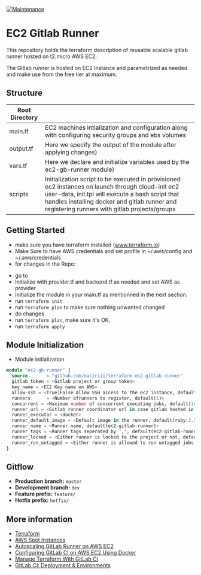 [![Maintenance](https://img.shields.io/badge/Maintained%3F-yes-green.svg)](https://GitHub.com/Naereen/StrapDown.js/graphs/commit-activity)


# EC2 Gitlab Runner

This repository holds the terraform description of reusable scalable gitlab runner hosted on t2.micro AWS EC2.

The Gitlab runner is hosted on EC2 Instance  and parametrized as needed and make use from the free tier at maximum.


##  Structure

| **Root Directory** ||
|------ |--- |
|main.tf |EC2 machines intialization and configuration along with configuring security groups and ebs volumes |
|output.tf |Here we specify the output of the module after applying changes) | 
|vars.tf |Here we declare and initialize variables used by the ec2-gb-runner module) |
|scripts | Initialization script to be executed in provisioned ec2 instances on launch through cloud-init ec2 user-data, init.tpl will execute a bash script that handles installing docker and gitlab runner and registering runners with gitlab projects/groups|



## Getting Started

-  make sure you have terraform installed (www.terraform.io)
-  Make Sure to have AWS credentials and set profile in ~/.aws/config and ~/.aws/credentials
-  for changes in the Repo:
  * go to <root>
  * Initialize with provider.tf and backend.tf as needed and set AWS as provider
  * Initialize the module in your main.tf as mentionned in the next section.
  * run `terraform init`
  * run `terraform plan` to make sure nothing unwanted changed
  * do changes
  * run `terraform plan`, make sure it's OK, 
  * run `terraform apply`
## Module Initialization
- Module initialization
```terraform
module "ec2-gb-runner" {
  source       = "github.com/naciriii/terraform-ec2-gitlab-runner"
  gitlab_token = <Gitlab project or group token>
  key_name = <EC2 Key name on AWS>
  allow-ssh = <True|False Allow SSH access to the ec2 instance, default(true)>
  runners      = <Number ofrunners to register, default(1)>
  concurrent = <Maximum number of concurrent executing jobs, default(10)>
  runner_url = <Gitlab runner coordinator url in case gitlab hosted in yoru server, default(https://gitlab.com)>
  runner_executor = <docker>
  runner_default_image = <Default image in the runner, default(ruby:2.5)>
  runner_name = <Runner name, default(ec2-gitlab-runner)>
  runner_tags = <Runner tags seperated by ',', default(ec2-gitlab-runner)>
  runner_locked = <Either runner is locked to the project or not, default(false)>
  runner_run_untagged = <Either runner is allowed to run untagged jobs, default(true)>
}
```
  
## Gitflow

* **Production branch:** `master`
* **Development branch:** `dev`
* **Feature prefix:** `feature/`
* **Hotfix prefix:** `hotfix/`

## More information

* [Terraform](www.terraform.io)
* [AWS Spot Instances](https://docs.aws.amazon.com/AWSEC2/latest/UserGuide/using-spot-instances.html)
* [Autoscaling GitLab Runner on AWS EC2](https://docs.gitlab.com/runner/configuration/runner_autoscale_aws/)
* [Configuring GitLab CI on AWS EC2 Using Docker](https://hackernoon.com/configuring-gitlab-ci-on-aws-ec2-using-docker-7c359d513a46)
* [Manage Terraform With GitLab CI](https://medium.com/@dbourgeois23/manage-terraform-with-gitlab-ci-5c24005eb62a)
* [GitLab CI: Deployment & Environments](https://about.gitlab.com/blog/2016/08/26/ci-deployment-and-environments/)

